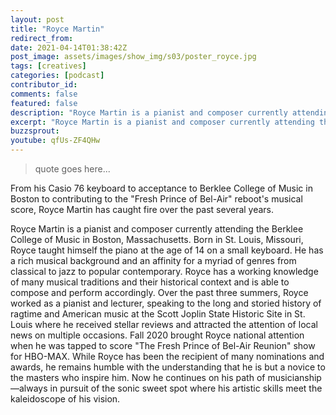 ```yaml
---
layout: post
title: "Royce Martin"
redirect_from:
date: 2021-04-14T01:38:42Z
post_image: assets/images/show_img/s03/poster_royce.jpg
tags: [creatives]
categories: [podcast]
contributor_id: 
comments: false
featured: false
description: "Royce Martin is a pianist and composer currently attending the Berklee College of Music in Boston, Massachusetts."
excerpt: "Royce Martin is a pianist and composer currently attending the Berklee College of Music in Boston, Massachusetts."
buzzsprout: 
youtube: qfUs-ZF4QHw
---
```

<blockquote>
quote goes here...
</blockquote>

From his Casio 76 keyboard to acceptance to Berklee College of Music in Boston to contributing to the "Fresh Prince of Bel-Air" reboot's musical score, Royce Martin has caught fire over the past several years.

Royce Martin is a pianist and composer currently attending the Berklee College of Music in Boston, Massachusetts. Born in St. Louis, Missouri, Royce taught himself the piano at the age of 14 on a small keyboard. He has a rich musical background and an affinity for a myriad of genres from classical to jazz to popular contemporary. Royce has a working knowledge of many musical traditions and their historical context and is able to compose and perform accordingly. Over the past three summers, Royce worked as a pianist and lecturer, speaking to the long and storied history of ragtime and American music at the Scott Joplin State Historic Site in St. Louis where he received stellar reviews and attracted the attention of local news on multiple occasions. Fall 2020 brought Royce national attention when he was tapped to score "The Fresh Prince of Bel-Air Reunion" show for HBO-MAX. While Royce has been the recipient of many nominations and awards, he remains humble with the understanding that he is but a novice to the masters who inspire him. Now he continues on his path of musicianship—always in pursuit of the sonic sweet spot where his artistic skills meet the kaleidoscope of his vision.